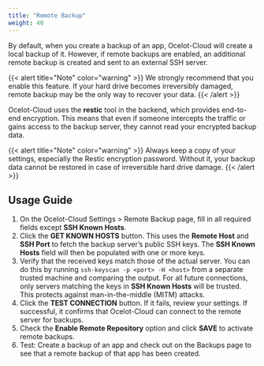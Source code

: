 ```yaml
---
title: "Remote Backup"
weight: 40
---
```


By default, when you create a backup of an app, Ocelot-Cloud will create a local backup of it. However, if remote backups are enabled, an additional remote backup is created and sent to an external SSH server.

{{< alert title="Note" color="warning" >}}
We strongly recommend that you enable this feature. If your hard drive becomes irreversibly damaged, remote backup may be the only way to recover your data.
{{< /alert >}}

Ocelot-Cloud uses the **restic** tool in the backend, which provides end-to-end encryption. This means that even if someone intercepts the traffic or gains access to the backup server, they cannot read your encrypted backup data.

{{< alert title="Note" color="warning" >}}
Always keep a copy of your settings, especially the Restic encryption password. Without it, your backup data cannot be restored in case of irreversible hard drive damage.
{{< /alert >}}

## Usage Guide

1. On the Ocelot-Cloud Settings > Remote Backup page, fill in all required fields except **SSH Known Hosts**.
1. Click the **GET KNOWN HOSTS** button. This uses the **Remote Host** and **SSH Port** to fetch the backup server’s public SSH keys. The **SSH Known Hosts** field will then be populated with one or more keys.
1. Verify that the received keys match those of the actual server. You can do this by running `ssh-keyscan -p <port> -H <host>` from a separate trusted machine and comparing the output. For all future connections, only servers matching the keys in **SSH Known Hosts** will be trusted. This protects against man-in-the-middle (MITM) attacks.
1. Click the **TEST CONNECTION** button. If it fails, review your settings. If successful, it confirms that Ocelot-Cloud can connect to the remote server for backups.
1. Check the **Enable Remote Repository** option and click **SAVE** to activate remote backups.
1. Test: Create a backup of an app and check out on the Backups page to see that a remote backup of that app has been created.

